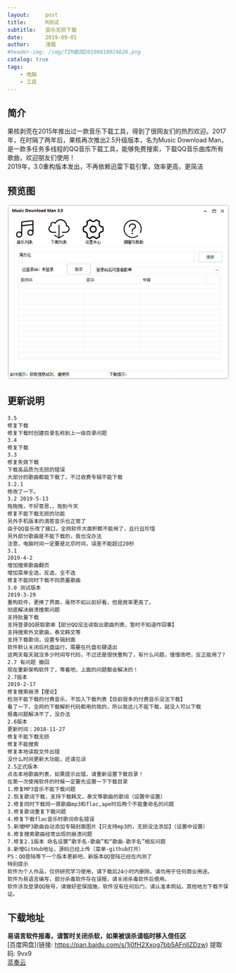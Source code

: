```yaml
---
layout:     post
title:      M测试
subtitle:   音乐无损下载
date:       2019-09-01
author:     浅唱
#header-img: /img/TIM截图20190810024626.png
catalog: true
tags:
    - 电脑
    - 工具
---
```


## 简介
果核剥壳在2015年推出过一款音乐下载工具，得到了很网友们的热烈欢迎。2017年，在时隔了两年后，果核再次推出2.5升级版本，名为Music Download Man，是一款多任务多线程的QQ音乐下载工具，能够免费搜索，下载QQ音乐曲库所有歌曲，欢迎朋友们使用！    
2019年，3.0重构版本发出，不再依赖迅雷下载引擎，效率更高，更简洁

## 预览图
![](/img/musm3.png)


## 更新说明
	3.5
	修复下载
	修复下载时创建目录名称到上一级目录问题
	3.4
	修复下载
	3.3
	修复失效下载
	下载高品质为无损的错误
	大部分的歌曲都能下载了，不过收费专辑不能下载
	3.2.1 
	修改了一下。
	3.2 2019-5-13
	拖拖拖，不好意思，，拖到今天
	修复不能下载无损的功能
	另外手机版本的滴答音乐也正常了
	由于QQ音乐改了接口，全网软件大面积都不能用了，且行且珍惜
	另外部分歌曲是不能下载的，我也没办法
	注意，电脑时间一定要是北京时间，误差不能超过20秒
	3.1
	2019-4-2
	增加搜索歌曲翻页
	增加菜单全选，反选，全不选
	修复不能同时下载不同质量歌曲
	3.0 测试版本
	2019-3-29
	重构软件，更换了界面，虽然不如以前好看，但是效率更高了。
	彻底解决崩溃搜索问题
	支持批量下载
	支持登录QQ获取歌单【部分QQ没法读取出歌曲列表，暂时不知道咋回事】
	支持搜索外文歌曲，泰文韩文等
	支持下载歌词，设置专辑封面
	软件默认关闭后托盘运行，需要在托盘右键退出
	这两天每天就没多少时间写代码，不过还是很快重构了，有什么问题，慢慢改吧，反正能用了?
	2.7 有问题 撤回
	现在重新架构软件了，等着吧，上面的问题都会解决的！
	2.7版本
	2019-2-17
	修复搜索崩溃【理论】
	检测不能下载的付费音乐，不加入下载列表【目前很多的付费音乐没法下载】
	看了一下，全网的下载解析代码都用的我的，所以我这儿不能下载，就没人可以下载
	报毒问题解决不了，没办法
	2.6版本
	更新时间：2018-11-27
	修复不能下载无损
	修复不能搜索
	修复本地读取文件出错
	没什么时间更新大功能，还请见谅
	2.5正式版本
	点击本地歌曲列表，如果提示出错，请重新设置下载目录！
	在第一次使用软件的时候一定要先设置一下下载目录
	1.修复MP3音乐不能下载问题
	2.恢复歌词下载，支持下载韩文，泰文等歌曲的歌词（设置中设置）
	2.修复同时下载同一首歌曲mp3和flac,ape时后两个不能重命名的问题
	3.修复歌词重复下载问题
	4.修复下载flac音乐时歌词命名错误
	5.新增MP3歌曲自动添加专辑封面图片【只支持mp3的，无损没法添加】（设置中设置）
	6.修复搜索歌曲经常出现的崩溃问题
	7.修复2.1版本 命名设置“歌手名-歌曲”和“歌曲-歌手名”相反问题
	8.新增GitHub地址，源码已经上传（菜单-github打开）
	PS：QQ登陆等下一个版本更新吧，新版本QQ登陆已经在内测了
	特别提示
	软件为个人作品，仅供研究学习使用，请下载后24小时内删除。请勿用于任何商业用途。
	软件为易语言编写，部分杀毒软件存在误报，请关闭杀毒软件后使用。
	软件涉及登录QQ账号，请做好密保措施，软件没有任何后门，请认准本网站，其他地方下载不保证。

## 下载地址
**易语言软件报毒，请暂时关闭杀软，如果被误杀请临时移入信任区**      
[百度网盘](链接: https://pan.baidu.com/s/1j0fH2Xxog7bb5AFnllZDzw) 提取码: 9vx9      
[蓝奏云](https://www.lanzous.com/i5xgyfi)
                             

